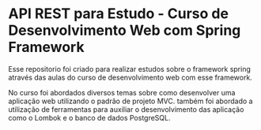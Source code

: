 # API REST para Estudo - Curso de Desenvolvimento Web com Spring Framework



Esse repositorio foi criado para realizar estudos sobre o framework spring através das aulas do curso de desenvolvimento web com esse framework. 

No curso foi abordados diversos temas sobre como desenvolver uma aplicação web utilizando o padrão de  projeto MVC. também foi abordado a utilização de ferramentas para auxiliar o desenvolvimento das aplicação como o Lombok e o banco de dados PostgreSQL. 

